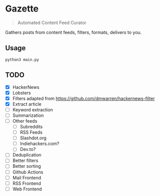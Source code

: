 # Gazette

> Automated Content Feed Curator

Gathers posts from content feeds, filters, formats, delivers to you.

## Usage
`python3 main.py`

## TODO
- [x] HackerNews
- [x] Lobsters
- [x] Filters adapted from https://github.com/dmwarren/hackernews-filter
- [x] Extract article
- [ ] Keyword extraction
- [ ] Summarization
- [ ] Other feeds
  - [ ] Subreddits
  - [ ] RSS Feeds
  - [ ] Slashdot.org
  - [ ] Indiehackers.com?
  - [ ] Dev.to?
- [ ] Deduplication
- [ ] Better filters
- [ ] Better sorting
- [ ] Github Actions
- [ ] Mail Frontend
- [ ] RSS Frontend
- [ ] Web Frontend
